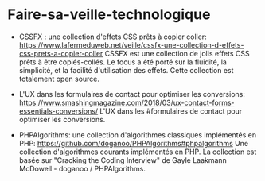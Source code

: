 # Faire-sa-veille-technologique

- CSSFX : une collection d'effets CSS prêts à copier coller:
https://www.lafermeduweb.net/veille/cssfx-une-collection-d-effets-css-prets-a-copier-coller
CSSFX est une collection de jolis effets CSS prêts à être copiés-collés. Le focus a été porté sur la fluidité, la simplicité, et la facilité d'utilisation des effets. Cette collection est totalement open source.

- L'UX dans les formulaires de contact pour optimiser les conversions:
https://www.smashingmagazine.com/2018/03/ux-contact-forms-essentials-conversions/
L'UX dans les #formulaires de contact pour optimiser les conversions.

- PHPAlgorithms: une collection d'algorithmes classiques implémentés en PHP:
https://github.com/doganoo/PHPAlgorithms#phpalgorithms
Une collection d'algorithmes courants implémentés en PHP. La collection est basée sur "Cracking the Coding Interview" de Gayle Laakmann McDowell - doganoo / PHPAlgorithms.
